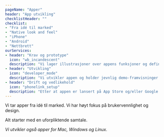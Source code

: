 ```yaml
---
pageName: "Apper"
header: "App utvikling"
checklistHeader: ""
checklist:
- "Fra idé til marked"
- "Native look and feel"
- "iPhone"
- "Android"
- "Nettbrett"
ourServices:
- header: "Krav og prototype"
  icon: "wb_incandescent"
  description: "Vi lager illustrasjoner over appens funksjoner og definerer krav. Vi får en felles forståelse av appen og blir enig om det overordnede designet."
- header: "Utvikling"
  icon: "developer_mode"
  description: "Vi utvikler appen og holder jevnlig demo-framvisninger. Demoene gir deg mulighet til å komme med innspill underveis i utviklingen."
- header: "Drift og vedlikehold"
  icon: "phonelink_setup"
  description: "Etter at appen er lansert på App Store og/eller Google Play hjelper vi til med drift, videreutvikling og markedsføring."
---
```

Vi tar apper fra idé til marked. Vi har høyt fokus på brukervennlighet og design.

Alt starter med en uforpliktende samtale.

*Vi utvikler også apper for Mac, Windows og Linux.*




